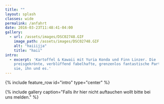 ```yaml
---
title: ""
layout: splash
classes: wide
permalink: /anfahrt
date: 2016-03-23T11:48:41-04:00
gallery:
  - url: /assets/images/DSC02748.GIF
    image_path: /assets/images/DSC02748.GIF
    alt: "haiiijja"
    title: "haii"
intro: 
  - excerpt: 'Kartoffel & Kawaii mit Yuria Konda und Finn Linzer. Die
    preisgekrönte, verblüffend fabelhafte, grenzenlos fantastische Party für
    sie, ihn und es.'
---
```


{% include feature_row id="intro" type="center" %}

{% include gallery caption="Falls ihr hier nicht auftauchen wollt bitte bei uns melden." %}

